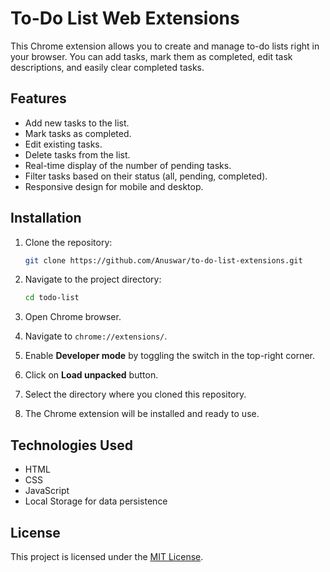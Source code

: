 # To-Do List Web Extensions

This Chrome extension allows you to create and manage to-do lists right in your browser. You can add tasks, mark them as completed, edit task descriptions, and easily clear completed tasks.

## Features

- Add new tasks to the list.
- Mark tasks as completed.
- Edit existing tasks.
- Delete tasks from the list.
- Real-time display of the number of pending tasks.
- Filter tasks based on their status (all, pending, completed).
- Responsive design for mobile and desktop.

## Installation

1. Clone the repository:

   ```bash
   git clone https://github.com/Anuswar/to-do-list-extensions.git
   ```

2. Navigate to the project directory:

   ```bash
   cd todo-list
   ```

3. Open Chrome browser.
4. Navigate to `chrome://extensions/`.
5. Enable **Developer mode** by toggling the switch in the top-right corner.
6. Click on **Load unpacked** button.
7. Select the directory where you cloned this repository.
8. The Chrome extension will be installed and ready to use.

## Technologies Used

- HTML
- CSS
- JavaScript
- Local Storage for data persistence

## License

This project is licensed under the [MIT License](LICENSE).
